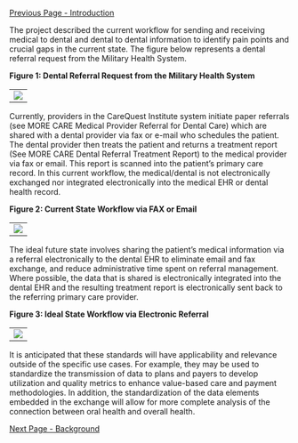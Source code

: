 [Previous Page - Introduction](index.html)

The project described the current workflow for sending and receiving medical to dental and dental to dental information to identify pain points and crucial gaps in the current state. The figure below represents a dental referral request from the Military Health System.

**Figure 1: Dental Referral Request from the Military Health System**

<table><tr><td><img src="DoD Summary Exchange Process.png" /></td></tr></table>

Currently, providers in the CareQuest Institute system initiate paper referrals (see MORE CARE Medical Provider Referral for Dental Care) which are shared with a dental provider via fax or e-mail who schedules the patient. The dental provider then treats the patient and returns a treatment report (See MORE CARE Dental Referral Treatment Report) to the medical provider via fax or email. This report is scanned into the patient’s primary care record. In this current workflow, the medical/dental is not electronically exchanged nor integrated electronically into the medical EHR or dental health record.

**Figure 2: Current State Workflow via FAX or Email**

<table><tr><td><img src="DQ Current State.png" /></td></tr></table>

The ideal future state involves sharing the patient’s medical information via a referral electronically to the dental EHR to eliminate email and fax exchange, and reduce administrative time spent on referral management. Where possible, the data that is shared is electronically integrated into the dental EHR and the resulting treatment report is electronically sent back to the referring primary care provider.

**Figure 3: Ideal State Workflow via Electronic Referral**

<table><tr><td><img src="DQ Ideal State.png" /></td></tr></table>

It is anticipated that these standards will have applicability and relevance outside of the specific use cases. For example, they may be used to standardize the transmission of data to plans and payers to develop utilization and quality metrics to enhance value-based care and payment methodologies. In addition, the standardization of the data elements embedded in the exchange will allow for more complete analysis of the connection between oral health and overall health.


[Next Page - Background](background.html)